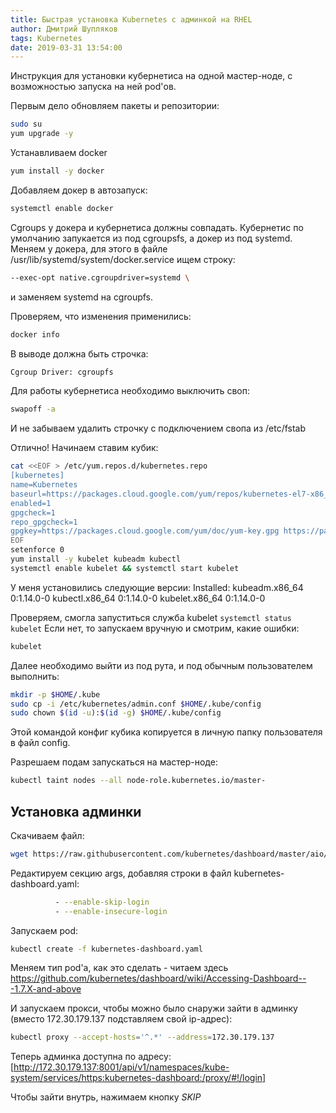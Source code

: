 ```yaml
---
title: Быстрая установка Kubernetes с админкой на RHEL
author: Дмитрий Шупляков
tags: Kubernetes
date: 2019-03-31 13:54:00
---
```


Инструкция для установки кубернетиса на одной мастер-ноде, с возможностью запуска на ней pod'ов.
<!-- more --> 

Первым дело обновляем пакеты и репозитории:
```bash
sudo su
yum upgrade -y
```

Устанавливаем docker
```bash
yum install -y docker
```
Добавляем докер в автозапуск:
```bash
systemctl enable docker 
```
Cgroups у докера и кубернетиса должны совпадать. Кубернетис по умолчанию запукается из под cgroupsfs, а докер из под systemd. Меняем у докера, для этого в файле /usr/lib/systemd/system/docker.service ищем строку:

```bash
--exec-opt native.cgroupdriver=systemd \
```
и заменяем systemd на cgroupfs.

Проверяем, что изменения применились:
```bash
docker info
```
В выводе должна быть строчка:
```bash
Cgroup Driver: cgroupfs
```

Для работы кубернетиса необходимо выключить своп:
```bash
swapoff -a
```
И не забываем удалить строчку с подключением свопа из /etc/fstab

Отлично! Начинаем ставим кубик:
```bash
cat <<EOF > /etc/yum.repos.d/kubernetes.repo
[kubernetes]
name=Kubernetes
baseurl=https://packages.cloud.google.com/yum/repos/kubernetes-el7-x86_64
enabled=1
gpgcheck=1
repo_gpgcheck=1
gpgkey=https://packages.cloud.google.com/yum/doc/yum-key.gpg https://packages.cloud.google.com/yum/doc/rpm-package-key.gpg
EOF
setenforce 0
yum install -y kubelet kubeadm kubectl
systemctl enable kubelet && systemctl start kubelet
```

У меня установились следующие версии:
Installed:
  kubeadm.x86_64 0:1.14.0-0                       kubectl.x86_64 0:1.14.0-0                       kubelet.x86_64 0:1.14.0-0

Проверяем, смогла запуститься служба kubelet `systemctl status kubelet`
Если нет, то запускаем вручную и смотрим, какие ошибки:
```bash
kubelet
```

Далее необходимо выйти из под рута, и под обычным пользователем выполнить:
```bash
mkdir -p $HOME/.kube
sudo cp -i /etc/kubernetes/admin.conf $HOME/.kube/config
sudo chown $(id -u):$(id -g) $HOME/.kube/config
```
Этой командой конфиг кубика копируется в личную папку пользователя в файл config.

Разрешаем подам запускаться на мастер-ноде:
```bash
kubectl taint nodes --all node-role.kubernetes.io/master- 
```

## Установка админки

Скачиваем файл:
```bash
wget https://raw.githubusercontent.com/kubernetes/dashboard/master/aio/deploy/recommended/kubernetes-dashboard.yaml
```
Редактируем секцию args, добавляя строки в файл kubernetes-dashboard.yaml:
```bash
          - --enable-skip-login
          - --enable-insecure-login
```
Запускаем pod:
```bash
kubectl create -f kubernetes-dashboard.yaml
```

Меняем тип pod'a, как это сделать - читаем здесь https://github.com/kubernetes/dashboard/wiki/Accessing-Dashboard---1.7.X-and-above

И запускаем прокси, чтобы можно было снаружи зайти в админку (вместо 172.30.179.137 подставляем свой ip-адрес):
```bash
kubectl proxy --accept-hosts='^.*' --address=172.30.179.137
```

Теперь админка доступна по адресу:
[http://172.30.179.137:8001/api/v1/namespaces/kube-system/services/https:kubernetes-dashboard:/proxy/#!/login]

Чтобы зайти внутрь, нажимаем кнопку *SKIP*

